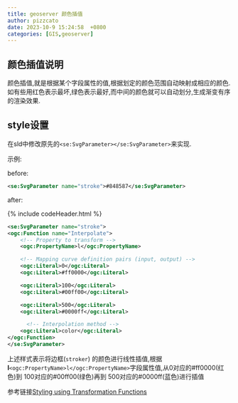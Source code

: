 ```yaml
---
title: geoserver 颜色插值
author: pizzcato
date: 2023-10-9 15:24:58  +0800
categories: [GIS,geoserver]
---
```


## 颜色插值说明

颜色插值,就是根据某个字段属性的值,根据划定的颜色范围自动映射成相应的颜色.
如有些用红色表示最坏,绿色表示最好,而中间的颜色就可以自动划分,生成渐变有序的渲染效果.

## style设置

在sld中修改原先的`<se:SvgParameter></se:SvgParameter>`来实现.

示例:

before:

```xml
<se:SvgParameter name="stroke">#848587</se:SvgParameter>
```

after:

{% include codeHeader.html %}

```xml
<se:SvgParameter name="stroke">
<ogc:Function name="Interpolate">
    <!-- Property to transform -->
    <ogc:PropertyName>l</ogc:PropertyName>

    <!-- Mapping curve definition pairs (input, output) -->
    <ogc:Literal>0</ogc:Literal>
    <ogc:Literal>#ff0000</ogc:Literal>

    <ogc:Literal>100</ogc:Literal>
    <ogc:Literal>#00ff00</ogc:Literal>

    <ogc:Literal>500</ogc:Literal>
    <ogc:Literal>#0000ff</ogc:Literal>

      <!-- Interpolation method -->
    <ogc:Literal>color</ogc:Literal>
</ogc:Function>
</se:SvgParameter>
```

上述样式表示将边框(`stroker`) 的颜色进行线性插值,根据**l**`<ogc:PropertyName>l</ogc:PropertyName>`字段属性值,从0对应的#ff0000(红色)到 100对应的#00ff00(绿色)再到 500对应的#0000ff(蓝色)进行插值  

参考链接[Styling using Transformation Functions](https://docs.geoserver.org/stable/en/user/styling/sld/tipstricks/transformation-func.html)